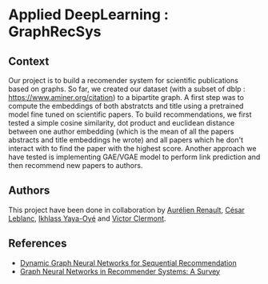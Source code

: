# Applied DeepLearning : GraphRecSys

## Context

Our project is to build a recomender system for scientific publications based on graphs. So far, we created our dataset (with a subset of dblp : https://www.aminer.org/citation) to a bipartite graph. 
A first step was to compute the embeddings of both abstratcts and title using a pretrained model fine tuned on scientific papers. To build recommendations, we first tested a simple cosine similarity, dot product and euclidean distance between one author embedding (which is the mean of all the papers abstracts and title embeddings he wrote) and all papers which he don't interact with to find the paper with the highest score. 
Another approach we have tested is implementing GAE/VGAE model to perform link prediction and then recommend new papers to authors.

## Authors

This project have been done in collaboration by [Aurélien Renault](https://github.com/aurelien-renault), [César Leblanc](https://github.com/CesarLeblanc), [Ikhlass Yaya-Oyé](https://github.com/ikhlo) and [Victor Clermont](https://github.com/VicCler).

## References

* [Dynamic Graph Neural Networks for Sequential Recommendation](https://arxiv.org/pdf/2104.07368.pdf)
*  [Graph Neural Networks in Recommender Systems: A Survey](https://arxiv.org/pdf/2011.02260.pdf)
